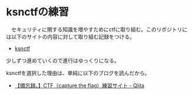 # ksnctfの練習
　セキュリティに関する知識を増やすためにctfに取り組む。このリポジトリには以下のサイトの内容に対して取り組む記録をつける。

- [ksnctf](https://ksnctf.sweetduet.info/)

少しずつ進めていくので進行はゆっくりになる。

ksnctfを選択した理由は、単純に以下のブログを読んだから。

- [【備忘録。】CTF（capture the flag）練習サイト - Qiita](https://qiita.com/kakinoki_sloth/items/514ba0e0e110b04435ff)

